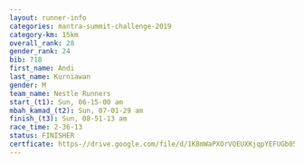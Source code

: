 ```yaml
---
layout: runner-info 
categories: mantra-summit-challenge-2019 
category-km: 15km 
overall_rank: 28
gender_rank: 24
bib: 718
first_name: Andi
last_name: Kurniawan
gender: M
team_name: Nestle Runners
start_(t1): Sun, 06-15-00 am
mbah_kamad_(t2): Sun, 07-01-29 am
finish_(t3): Sun, 08-51-13 am
race_time: 2-36-13
status: FINISHER
certficate: https-//drive.google.com/file/d/1K8mWaPXOrVOEUXKjqpYEFUGb05eJolxl/view?usp=sharing
---
```

